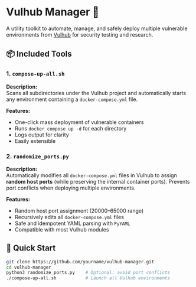 # Vulhub Manager 🔧

A utility toolkit to automate, manage, and safely deploy multiple vulnerable environments from [Vulhub](https://github.com/vulhub/vulhub) for security testing and research.

## 📦 Included Tools

### 1. `compose-up-all.sh`
**Description:**  
Scans all subdirectories under the Vulhub project and automatically starts any environment containing a `docker-compose.yml` file.

**Features:**
- One-click mass deployment of vulnerable containers
- Runs `docker compose up -d` for each directory
- Logs output for clarity
- Easily extensible

### 2. `randomize_ports.py`
**Description:**  
Automatically modifies all `docker-compose.yml` files in Vulhub to assign **random host ports** (while preserving the internal container ports). Prevents port conflicts when deploying multiple environments.

**Features:**
- Random host port assignment (20000–65000 range)
- Recursively edits all `docker-compose.yml` files
- Safe and idempotent YAML parsing with `PyYAML`
- Compatible with most Vulhub modules

## 🚀 Quick Start

```bash
git clone https://github.com/yourname/vulhub-manager.git
cd vulhub-manager
python3 randomize_ports.py    # Optional: avoid port conflicts
./compose-up-all.sh           # Launch all Vulhub environments
